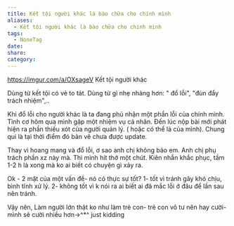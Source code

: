 ```yaml
---
title: Kết tội người khác là bào chữa cho chính mình
aliases:
  - Kết tội người khác là bào chữa cho chính mình
tags:
  - NoneTag
date: 
share: 
category:
---
```

https://imgur.com/a/OXsageV
Kết tội người khác

Dùng từ kết tội có vẻ to tát. Dùng từ gì nhẹ nhàng hơn: " đổ lỗi", "đùn đẩy trách nhiệm",..

Khi đổ lỗi cho người khác là ta đang phủ nhận một phần lỗi của chính mình. Tình cơ hôm qua mình gặp một nhiệm vụ cá nhân.
Đến lúc nộp bài mới phát hiện ra phần thiếu xót của người quản lý. ( hoặc có thể là của mình). Chung qui là tại thời điểm đó bản vẽ chưa được update.

Thay vì hoang mang và đổ lỗi, ơ sao anh chị không bảo em. Anh chị phụ trách phần xz này mà. Thì mình hít thở một chút. Kiên nhẫn khắc phục, tầm 1-2 h là xong mà ko ai biết có chuyện gì xảy ra.

Ok - 2 mặt của một vấn đề- nó có thực sự tốt?
1- tốt vì tránh gây khó chịu, bình tĩnh xử lý.
2- không tốt vì k nói ra ai biết ai đã mắc lỗi ở đâu để lần sau nên tránh.

Vậy nên, Làm người lớn thật ko như làm trẻ con- trẻ con vô tư nên hay cười- mình sẽ cười nhiều hơn->^*^ just kidding